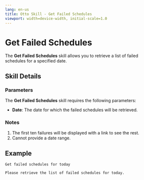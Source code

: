 ```yaml
---
lang: en-us
title: Otto Skill - Get Failed Schedules
viewport: width=device-width, initial-scale=1.0
---
```


# Get Failed Schedules

The **Get Failed Schedules** skill allows you to retrieve a list of failed schedules for a specified date.

## Skill Details

### Parameters

The **Get Failed Schedules** skill requires the following parameters:

- **Date**: The date for which the failed schedules will be retrieved.

### Notes

1. The first ten failures will be displayed with a link to see the rest.
1. Cannot provide a date range.

## Example

`Get failed schedules for today`

`Please retrieve the list of failed schedules for today.`

